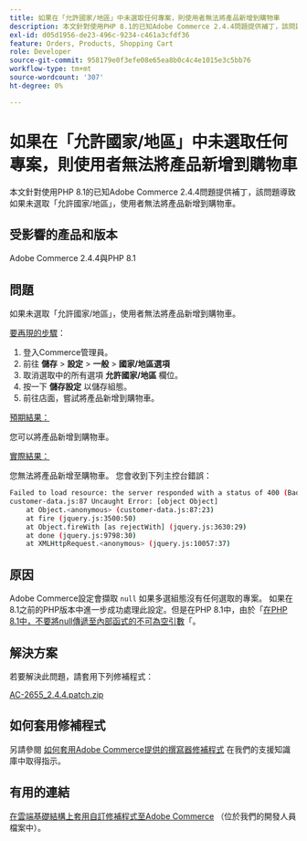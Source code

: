 ```yaml
---
title: 如果在「允許國家/地區」中未選取任何專案，則使用者無法將產品新增到購物車
description: 本文針對使用PHP 8.1的已知Adobe Commerce 2.4.4問題提供補丁，該問題導致如果未選取「允許國家/地區」，使用者無法將產品新增到購物車。
exl-id: d05d1956-de23-496c-9234-c461a3cfdf36
feature: Orders, Products, Shopping Cart
role: Developer
source-git-commit: 958179e0f3efe08e65ea8b0c4c4e1015e3c5bb76
workflow-type: tm+mt
source-wordcount: '307'
ht-degree: 0%

---
```


# 如果在「允許國家/地區」中未選取任何專案，則使用者無法將產品新增到購物車

本文針對使用PHP 8.1的已知Adobe Commerce 2.4.4問題提供補丁，該問題導致如果未選取「允許國家/地區」，使用者無法將產品新增到購物車。

## 受影響的產品和版本

Adobe Commerce 2.4.4與PHP 8.1

## 問題

如果未選取「允許國家/地區」，使用者無法將產品新增到購物車。

<u>要再現的步驟</u>：

1. 登入Commerce管理員。
1. 前往 **儲存** > **設定** > **一般** > **國家/地區選項**
1. 取消選取中的所有選項 **允許國家/地區** 欄位。
1. 按一下 **儲存設定** 以儲存組態。
1. 前往店面，嘗試將產品新增到購物車。

<u>預期結果：</u>

您可以將產品新增到購物車。

<u>實際結果：</u>

您無法將產品新增至購物車。 您會收到下列主控台錯誤：

```bash
Failed to load resource: the server responded with a status of 400 (Bad Request)
customer-data.js:87 Uncaught Error: [object Object]
    at Object.<anonymous> (customer-data.js:87:23)
    at fire (jquery.js:3500:50)
    at Object.fireWith [as rejectWith] (jquery.js:3630:29)
    at done (jquery.js:9798:30)
    at XMLHttpRequest.<anonymous> (jquery.js:10057:37)
```

## 原因

Adobe Commerce設定會擷取 `null` 如果多選組態沒有任何選取的專案。 如果在8.1之前的PHP版本中進一步成功處理此設定。但是在PHP 8.1中，由於「[在PHP 8.1中，不要將null傳遞至內部函式的不可為空引數](https://wiki.php.net/rfc/deprecate_null_to_scalar_internal_arg)「。

## 解決方案

若要解決此問題，請套用下列修補程式：

[AC-2655_2.4.4.patch.zip](assets/AC-2655_2.4.4.patch.zip)

## 如何套用修補程式

另請參閱 [如何套用Adobe Commerce提供的撰寫器修補程式](/help/how-to/general/how-to-apply-a-composer-patch-provided-by-magento.md) 在我們的支援知識庫中取得指示。

## 有用的連結

[在雲端基礎結構上套用自訂修補程式至Adobe Commerce](https://devdocs.magento.com/guides/v2.3/cloud/project/project-patch.html) （位於我們的開發人員檔案中）。
